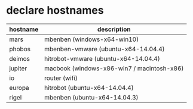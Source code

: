 # declare hostnames

| hostname      | description
| ------------- | ------------- 
| mars          | mbenben (windows-x64-win10)
| phobos        | mbenben-vmware (ubuntu-x64-14.04.4)
| deimos        | hitrobot-vmware (ubuntu-x64-14.04.4)
| jupiter       | macbook (windows-x86-win7 / macintosh-x86)
| io            | router (wifi)
| europa        | hitrobot (ubuntu-x64-14.04.4)
| rigel         | mbenben (ubuntu-x64-14.04.3)
